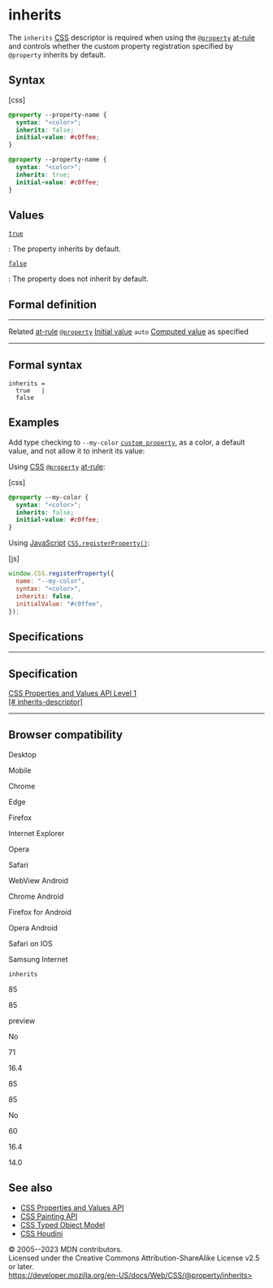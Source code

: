 inherits
========

The `inherits` [CSS](https://developer.mozilla.org/en-US/docs/Web/CSS)
descriptor is required when using the [`@property`](@property.md)
[at-rule](at-rule.md) and controls whether the custom property
registration specified by `@property` inherits by default.

Syntax
------

[css]

```css
@property --property-name {
  syntax: "<color>";
  inherits: false;
  initial-value: #c0ffee;
}

@property --property-name {
  syntax: "<color>";
  inherits: true;
  initial-value: #c0ffee;
}
```

Values
------

[`true`](#true)

:   The property inherits by default.

[`false`](#false)

:   The property does not inherit by default.

Formal definition
-----------------

  ------------------------------------- -----------------------------
  Related [at-rule](at-rule.md)         [`@property`](@property.md)
  [Initial value](initial_value.md)     `auto`
  [Computed value](computed_value.md)   as specified
  ------------------------------------- -----------------------------

Formal syntax
-------------

```
inherits = 
  true   |
  false  
```

Examples
--------

Add type checking to `--my-color` [`custom property`](../--*), as a
color, a default value, and not allow it to inherit its value:

Using [CSS](https://developer.mozilla.org/en-US/docs/Web/CSS)
[`@property`](@property.md) [at-rule](at-rule.md):

[css]

```css
@property --my-color {
  syntax: "<color>";
  inherits: false;
  initial-value: #c0ffee;
}
```

Using
[JavaScript](https://developer.mozilla.org/en-US/docs/Web/JavaScript)
[`CSS.registerProperty()`](https://developer.mozilla.org/en-US/docs/Web/API/CSS/registerProperty_static):

[js]

```js
window.CSS.registerProperty({
  name: "--my-color",
  syntax: "<color>",
  inherits: false,
  initialValue: "#c0ffee",
});
```

Specifications
--------------

  --------------------------------------------------------------------------------------------------------------

Specification
  --------------------------------------------------------------------------------------------------------------

  [CSS Properties and Values API Level 1\
  [\#
  inherits-descriptor]](https://drafts.css-houdini.org/css-properties-values-api/#inherits-descriptor)

  --------------------------------------------------------------------------------------------------------------

Browser compatibility
---------------------

Desktop

Mobile

Chrome

Edge

Firefox

Internet Explorer

Opera

Safari

WebView Android

Chrome Android

Firefox for Android

Opera Android

Safari on IOS

Samsung Internet

`inherits`

85

85

preview

No

71

16.4

85

85

No

60

16.4

14.0

See also
--------

- [CSS Properties and Values
    API](https://developer.mozilla.org/en-US/docs/Web/API/CSS_Properties_and_Values_API)
- [CSS Painting
    API](https://developer.mozilla.org/en-US/docs/Web/API/CSS_Painting_API)
- [CSS Typed Object
    Model](https://developer.mozilla.org/en-US/docs/Web/API/CSS_Typed_OM_API)
- [CSS
    Houdini](https://developer.mozilla.org/en-US/docs/Web/Guide/Houdini)

© 2005--2023 MDN contributors.\
Licensed under the Creative Commons Attribution-ShareAlike License v2.5
or later.\
https://developer.mozilla.org/en-US/docs/Web/CSS/@property/inherits>
